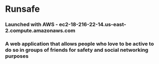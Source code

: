 # Runsafe

### Launched with AWS - ec2-18-216-22-14.us-east-2.compute.amazonaws.com

### A web application that allows people who love to be active to do so in groups of friends for safety and social networking purposes
